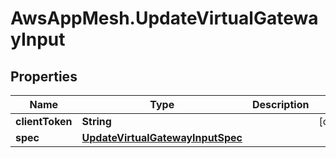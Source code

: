 # AwsAppMesh.UpdateVirtualGatewayInput

## Properties

Name | Type | Description | Notes
------------ | ------------- | ------------- | -------------
**clientToken** | **String** |  | [optional] 
**spec** | [**UpdateVirtualGatewayInputSpec**](UpdateVirtualGatewayInputSpec.md) |  | 


